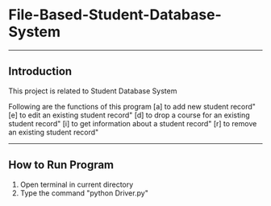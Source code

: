 # File-Based-Student-Database-System
-------------------------------
Introduction
-------------------------------
This project is related to Student Database System

Following are the functions of this program
        [a] to add new student record"
        [e] to edit an existing student record"
        [d] to drop a course for an existing student record"
        [i] to get information about a student record"
        [r] to remove an existing student record"

-------------------------------
How to Run Program
-------------------------------
1) Open terminal in current directory 
2) Type the command "python Driver.py"


